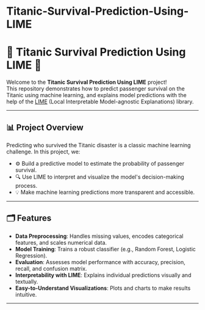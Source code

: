 # Titanic-Survival-Prediction-Using-LIME

# 🚢 Titanic Survival Prediction Using LIME 🧬

Welcome to the **Titanic Survival Prediction Using LIME** project!  
This repository demonstrates how to predict passenger survival on the Titanic using machine learning, and explains model predictions with the help of the [LIME](https://github.com/marcotcr/lime) (Local Interpretable Model-agnostic Explanations) library.

---

## 📊 Project Overview

Predicting who survived the Titanic disaster is a classic machine learning challenge. In this project, we:

- ⚙️ Build a predictive model to estimate the probability of passenger survival.
- 🔍 Use LIME to interpret and visualize the model's decision-making process.
- 💡 Make machine learning predictions more transparent and accessible.

---

## 🗂️ Features

- **Data Preprocessing**: Handles missing values, encodes categorical features, and scales numerical data.
- **Model Training**: Trains a robust classifier (e.g., Random Forest, Logistic Regression).
- **Evaluation**: Assesses model performance with accuracy, precision, recall, and confusion matrix.
- **Interpretability with LIME**: Explains individual predictions visually and textually.
- **Easy-to-Understand Visualizations**: Plots and charts to make results intuitive.

---
